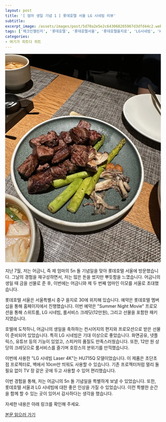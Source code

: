 ```yaml
---
layout: post
title: '[ 엄마 생일 기념 1 ] 롯데호텔 서울 LG 시네빔 리뷰'
subtitle: 
excerpt_image: /assets/images/post/5d70a2e5e2c643068265967d3dfd44c2.webp
tags: ['체크인챌린지', '롯데호텔', '롯데호텔서울', '롯데호텔을지로', 'LG시네빔', 'HU715QP', 'HU715QW', 'HU715QG', '호캉스', '생일파티', '엄마', '효도추천', '한여름밤의시네마', '서이추환영']
categories: 
- 여기가 히트다 히트
---
```


![메인 이미지](/assets/images/post/5d70a2e5e2c643068265967d3dfd44c2.webp)

지난 7월, 저는 어금니, 즉 제 엄마의 5n 돌 기념일을 맞아 롯데호텔 서울에 방문했습니다. 그날의 경험을 재구성하면서, 저는 많은 돈을 썼지만 뿌듯함을 느꼈습니다. 어금니의 생일 때 금을 선물로 준 후, 이번에는 어금니와 제 두 번째 엄마인 이모를 서울로 초대했습니다. 

롯데호텔 서울은 서울특별시 중구 을지로 30에 위치해 있습니다. 예약은 롯데호텔 멤버십을 통해 홈페이지에서 진행했습니다. 이번 예약은 "Summer Night Movie" 프로모션을 통해 스위트룸, LG 시네빔, 룸서비스 크레딧(12만원), 그리고 선물을 포함한 패키지였습니다.

호텔에 도착하니, 어금니의 생일을 축하하는 컨시어지의 편지와 프로모션으로 받은 선물이 준비되어 있었습니다. 특히 LG 시네빔은 기대 이상으로 좋았습니다. 화면공유, 넷플릭스, 유튜브 등의 기능이 있었고, 스피커의 품질도 만족스러웠습니다. 또한, 12만 원 상당의 크레딧으로 룸서비스를 즐기며 호캉스의 분위기를 만끽했습니다.

이번에 사용한 "LG 시네빔 Laser 4K"는 HU715Q 모델이었습니다. 이 제품은 초단초점 프로젝터로, 벽에서 10cm만 띄워도 사용할 수 있습니다. 기존 프로젝터처럼 멀리 둘 필요 없이 TV 장 같은 곳에 두고 사용할 수 있어 편리했습니다.

이번 경험을 통해, 저는 어금니의 5n 돌 기념일을 특별하게 보낼 수 있었습니다. 또한, 롯데호텔 서울과 LG 시네빔에 대한 좋은 인상을 가질 수 있었습니다. 이런 특별한 순간을 함께 할 수 있는 곳이 있어서 감사하다는 생각을 했습니다.

자세한 내용은 아래 링크를 확인해 주세요.

[본문 읽으러 가기](https://m.blog.naver.com/ham_eaten_jellybear/223210422658)
